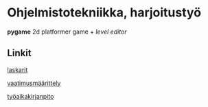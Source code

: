 # Ohjelmistotekniikka, harjoitustyö
**pygame** 2d platformer game + *level editor*

## Linkit
[laskarit](laskarit/)

[vaatimusmäärittely](dokumentaatio/vaatimusmaarittely.md)

[työaikakirjanpito](dokumentaatio/tuntikirjanpito.md)
